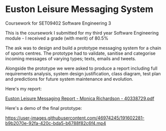 # Euston Leisure Messaging System
Coursework for SET09402 Software Engineering 3

This is the coursework I submitted for my third year Software Engineering module - I received a grade (with merit) of 80.5%

The ask was to design and build a prototype messaging system for a chain of sports centres. The prototype had to validate, sanitise and categorise incoming messages of varying types; texts, emails and tweets.

Alongside the prototype we were asked to produce a report including full requirements analysis, system design justification, class diagram, test plan and predictions for future system maintenance and evolution.

Here's my report:

[Euston Leisure Messaging Report - Monica Richardson - 40338729.pdf](https://github.com/m0nicarichards0n/SE3_ELM_40338729/files/9620085/Euston.Leisure.Messaging.Report.-.Monica.Richardson.-.40338729.pdf)

Here's a demo of the final prototype:

https://user-images.githubusercontent.com/46974245/191602281-b9b2070e-92fa-420c-bda5-b6788f82c6f4.mp4

